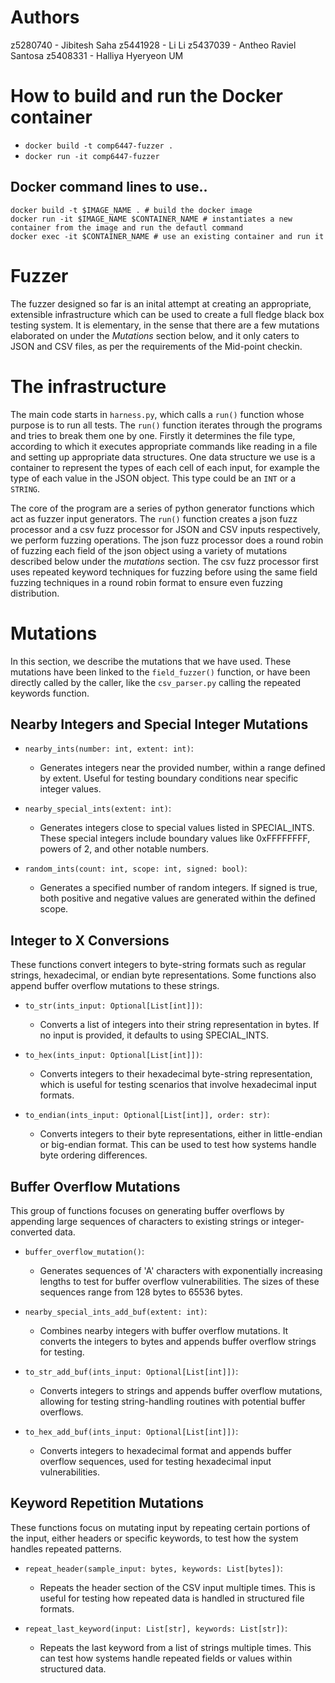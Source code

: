 # Authors
z5280740 - Jibitesh Saha
z5441928 - Li Li
z5437039 - Antheo Raviel Santosa
z5408331 - Halliya Hyeryeon UM

# How to build and run the Docker container

* `docker build -t comp6447-fuzzer .`
* `docker run -it comp6447-fuzzer`

## Docker command lines to use..
```
docker build -t $IMAGE_NAME . # build the docker image
docker run -it $IMAGE_NAME $CONTAINER_NAME # instantiates a new container from the image and run the defautl command
docker exec -it $CONTAINER_NAME # use an existing container and run it 
```

# Fuzzer

The fuzzer designed so far is an inital attempt at creating an appropriate, extensible infrastructure which can be used to create a full fledge black box testing system. It is elementary, in the sense that there are a few mutations elaborated on under the *Mutations* section below, and it only caters to JSON and CSV files, as per the requirements of the Mid-point checkin.

# The infrastructure

The main code starts in `harness.py`, which calls a `run()` function whose purpose is to run all tests. The `run()` function iterates through the programs and tries to break them one by one. Firstly it determines the file type, according to which it executes appropriate commands like reading in a file and setting up appropriate data structures. One data structure we use is a container to represent the types of each cell of each input, for example the type of each value in the JSON object. This type could be an `INT` or a `STRING`.

The core of the program are a series of python generator functions which act as fuzzer input generators. The `run()` function creates a json fuzz processor and a csv fuzz processor for JSON and CSV inputs respectively, we perform fuzzing operations. The json fuzz processor does a round robin of fuzzing each field of the json object using a variety of mutations described below under the *mutations* section. The csv fuzz processor first uses repeated keyword techniques for fuzzing before using the same field fuzzing techniques in a round robin format to ensure even fuzzing distribution.

# Mutations

In this section, we describe the mutations that we have used. These mutations have been linked to the `field_fuzzer()` function, or have been directly called by the caller, like the `csv_parser.py` calling the repeated keywords function.

## Nearby Integers and Special Integer Mutations

* `nearby_ints(number: int, extent: int)`:
    * Generates integers near the provided number, within a range defined by extent. Useful for testing boundary conditions near specific integer values.

* `nearby_special_ints(extent: int)`:
    * Generates integers close to special values listed in SPECIAL_INTS. These special integers include boundary values like 0xFFFFFFFF, powers of 2, and other notable numbers.

* `random_ints(count: int, scope: int, signed: bool)`:
    * Generates a specified number of random integers. If signed is true, both positive and negative values are generated within the defined scope.

## Integer to X Conversions

These functions convert integers to byte-string formats such as regular strings, hexadecimal, or endian byte representations. Some functions also append buffer overflow mutations to these strings.

* `to_str(ints_input: Optional[List[int]])`:
    * Converts a list of integers into their string representation in bytes. If no input is provided, it defaults to using SPECIAL_INTS.

* `to_hex(ints_input: Optional[List[int]])`:
    * Converts integers to their hexadecimal byte-string representation, which is useful for testing scenarios that involve hexadecimal input formats.

* `to_endian(ints_input: Optional[List[int]], order: str)`:
    * Converts integers to their byte representations, either in little-endian or big-endian format. This can be used to test how systems handle byte ordering differences.

## Buffer Overflow Mutations

This group of functions focuses on generating buffer overflows by appending large sequences of characters to existing strings or integer-converted data.

* `buffer_overflow_mutation()`:
    * Generates sequences of 'A' characters with exponentially increasing lengths to test for buffer overflow vulnerabilities. The sizes of these sequences range from 128 bytes to 65536 bytes.

* `nearby_special_ints_add_buf(extent: int)`:
    * Combines nearby integers with buffer overflow mutations. It converts the integers to bytes and appends buffer overflow strings for testing.

* `to_str_add_buf(ints_input: Optional[List[int]])`:
    * Converts integers to strings and appends buffer overflow mutations, allowing for testing string-handling routines with potential buffer overflows.

* `to_hex_add_buf(ints_input: Optional[List[int]])`:
    * Converts integers to hexadecimal format and appends buffer overflow sequences, used for testing hexadecimal input vulnerabilities.

## Keyword Repetition Mutations

These functions focus on mutating input by repeating certain portions of the input, either headers or specific keywords, to test how the system handles repeated patterns.

* `repeat_header(sample_input: bytes, keywords: List[bytes])`:
    * Repeats the header section of the CSV input multiple times. This is useful for testing how repeated data is handled in structured file formats.

* `repeat_last_keyword(input: List[str], keywords: List[str])`:
    * Repeats the last keyword from a list of strings multiple times. This can test how systems handle repeated fields or values within structured data.

